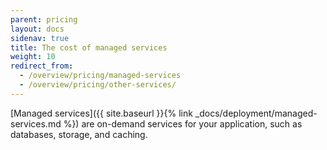 ```yaml
---
parent: pricing
layout: docs
sidenav: true
title: The cost of managed services
weight: 10
redirect_from:
  - /overview/pricing/managed-services
  - /overview/pricing/other-services/
---
```


[Managed services]({{ site.baseurl }}{% link _docs/deployment/managed-services.md %}) are on-demand services for your application, such as databases, storage, and caching.
